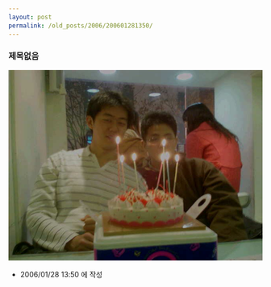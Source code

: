 ```yaml
---
layout: post
permalink: /old_posts/2006/200601281350/
---
```


### 제목없음

![c0003499_13492287.jpg](200601281350/c0003499_13492287.jpg) <center></center>



- 2006/01/28 13:50 에 작성